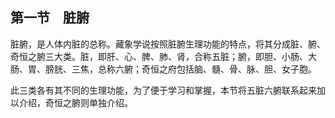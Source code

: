 ## 第一节　脏腑

脏腑，是人体内脏的总称。藏象学说按照脏腑生理功能的特点，将其分成脏、腑、奇恒之腑三大类。脏，即肝、心、脾、肺、肾，合称五脏；腑，即胆、小肠、大肠、胃、膀胱、三焦，总称六腑；奇恒之府包括脑、髓、骨、脉、胆、女子胞。

此三类各有其不同的生理功能，为了便于学习和掌握，本节将五脏六腑联系起来加以介绍，奇恒之腑则单独介绍。
